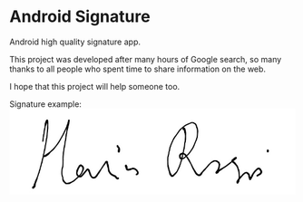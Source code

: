 # Android Signature
Android high quality signature app.

This project was developed after many hours of Google search, so many thanks to all people who spent time to share information on the web.

I hope that this project will help someone too.

Signature example:
![Signature example](https://github.com/BlakSneil/AndroidSignature/blob/master/firma.jpg)
